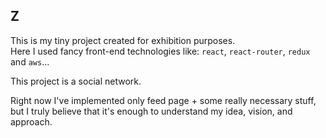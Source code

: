 Z
-

This is my tiny project created for exhibition purposes.
<br>Here I used fancy front-end technologies like: `react`, `react-router`, `redux` and `aws`...

This project is a social network.

Right now I've implemented only feed page + some really necessary stuff,
but I truly believe that it's enough to understand my idea, vision, and approach.
